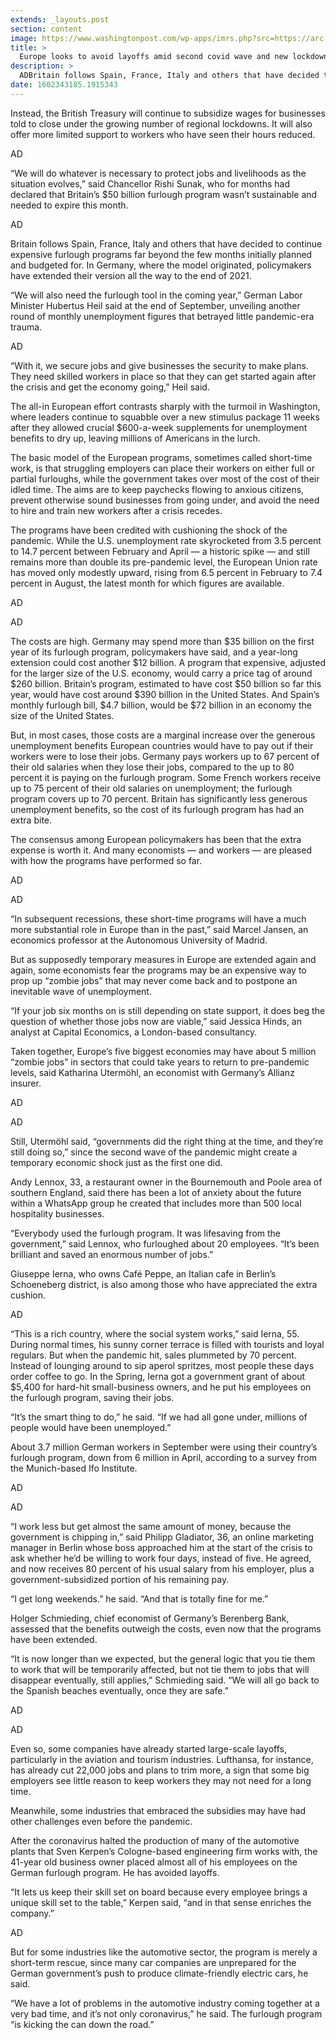 ```yaml
--- 
extends: _layouts.post 
section: content 
image: https://www.washingtonpost.com/wp-apps/imrs.php?src=https://arc-anglerfish-washpost-prod-washpost.s3.amazonaws.com/public/NIRNF2AKMYI6XILG3RBJWOANCA.jpg&w=1440 
title: > 
  Europe looks to avoid layoffs amid second covid wave and new lockdowns 
description: > 
  ADBritain follows Spain, France, Italy and others that have decided to continue expensive furlough programs far beyond the few months initially planned and budgeted for.Some French workers receive up to 75 percent of their old salaries on unemployment; the furlough program covers up to 70 percent.Britain has significantly less generous unemployment benefits, so the cost of its furlough program has had an extra bite.“Everybody used the furlough program.The furlough program “is kicking the can down the road.” 
date: 1602343185.1915343 
--- 
```

Instead, the British Treasury will continue to subsidize wages for businesses told to close under the growing number of regional lockdowns. It will also offer more limited support to workers who have seen their hours reduced.

AD

“We will do whatever is necessary to protect jobs and livelihoods as the situation evolves,” said Chancellor Rishi Sunak, who for months had declared that Britain’s $50 billion furlough program wasn’t sustainable and needed to expire this month.

AD

Britain follows Spain, France, Italy and others that have decided to continue expensive furlough programs far beyond the few months initially planned and budgeted for. In Germany, where the model originated, policymakers have extended their version all the way to the end of 2021.

“We will also need the furlough tool in the coming year,” German Labor Minister Hubertus Heil said at the end of September, unveiling another round of monthly unemployment figures that betrayed little pandemic-era trauma.

AD

“With it, we secure jobs and give businesses the security to make plans. They need skilled workers in place so that they can get started again after the crisis and get the economy going,” Heil said.

The all-in European effort contrasts sharply with the turmoil in Washington, where leaders continue to squabble over a new stimulus package 11 weeks after they allowed crucial $600-a-week supplements for unemployment benefits to dry up, leaving millions of Americans in the lurch.

The basic model of the European programs, sometimes called short-time work, is that struggling employers can place their workers on either full or partial furloughs, while the government takes over most of the cost of their idled time. The aims are to keep paychecks flowing to anxious citizens, prevent otherwise sound businesses from going under, and avoid the need to hire and train new workers after a crisis recedes.

The programs have been credited with cushioning the shock of the pandemic. While the U.S. unemployment rate skyrocketed from 3.5 percent to 14.7 percent between February and April — a historic spike — and still remains more than double its pre-pandemic level, the European Union rate has moved only modestly upward, rising from 6.5 percent in February to 7.4 percent in August, the latest month for which figures are available.

AD

AD

The costs are high. Germany may spend more than $35 billion on the first year of its furlough program, policymakers have said, and a year-long extension could cost another $12 billion. A program that expensive, adjusted for the larger size of the U.S. economy, would carry a price tag of around $260 billion. Britain’s program, estimated to have cost $50 billion so far this year, would have cost around $390 billion in the United States. And Spain’s monthly furlough bill, $4.7 billion, would be $72 billion in an economy the size of the United States.

But, in most cases, those costs are a marginal increase over the generous unemployment benefits European countries would have to pay out if their workers were to lose their jobs. Germany pays workers up to 67 percent of their old salaries when they lose their jobs, compared to the up to 80 percent it is paying on the furlough program. Some French workers receive up to 75 percent of their old salaries on unemployment; the furlough program covers up to 70 percent. Britain has significantly less generous unemployment benefits, so the cost of its furlough program has had an extra bite.

The consensus among European policymakers has been that the extra expense is worth it. And many economists — and workers — are pleased with how the programs have performed so far.

AD

AD

“In subsequent recessions, these short-time programs will have a much more substantial role in Europe than in the past,” said Marcel Jansen, an economics professor at the Autonomous University of Madrid.

But as supposedly temporary measures in Europe are extended again and again, some economists fear the programs may be an expensive way to prop up “zombie jobs” that may never come back and to postpone an inevitable wave of unemployment.

“If your job six months on is still depending on state support, it does beg the question of whether those jobs now are viable,” said Jessica Hinds, an analyst at Capital Economics, a London-based consultancy.

Taken together, Europe’s five biggest economies may have about 5 million “zombie jobs” in sectors that could take years to return to pre-pandemic levels, said Katharina Utermöhl, an economist with Germany’s Allianz insurer.

AD

AD

Still, Utermöhl said, “governments did the right thing at the time, and they’re still doing so,” since the second wave of the pandemic might create a temporary economic shock just as the first one did.

Andy Lennox, 33, a restaurant owner in the Bournemouth and Poole area of southern England, said there has been a lot of anxiety about the future within a WhatsApp group he created that includes more than 500 local hospitality businesses.

“Everybody used the furlough program. It was lifesaving from the government,” said Lennox, who furloughed about 20 employees. “It’s been brilliant and saved an enormous number of jobs.”

Giuseppe Ierna, who owns Café Peppe, an Italian cafe in Berlin’s Schoeneberg district, is also among those who have appreciated the extra cushion.

AD

“This is a rich country, where the social system works,” said Ierna, 55. During normal times, his sunny corner terrace is filled with tourists and loyal regulars. But when the pandemic hit, sales plummeted by 70 percent. Instead of lounging around to sip aperol spritzes, most people these days order coffee to go. In the Spring, Ierna got a government grant of about $5,400 for hard-hit small-business owners, and he put his employees on the furlough program, saving their jobs.

“It’s the smart thing to do,” he said. “If we had all gone under, millions of people would have been unemployed.”

About 3.7 million German workers in September were using their country’s furlough program, down from 6 million in April, according to a survey from the Munich-based Ifo Institute.

AD

AD

“I work less but get almost the same amount of money, because the government is chipping in,” said Philipp Gladiator, 36, an online marketing manager in Berlin whose boss approached him at the start of the crisis to ask whether he’d be willing to work four days, instead of five. He agreed, and now receives 80 percent of his usual salary from his employer, plus a government-subsidized portion of his remaining pay.

“I get long weekends.” he said. “And that is totally fine for me.”

Holger Schmieding, chief economist of Germany’s Berenberg Bank, assessed that the benefits outweigh the costs, even now that the programs have been extended.

“It is now longer than we expected, but the general logic that you tie them to work that will be temporarily affected, but not tie them to jobs that will disappear eventually, still applies,” Schmieding said. “We will all go back to the Spanish beaches eventually, once they are safe.”

AD

AD

Even so, some companies have already started large-scale layoffs, particularly in the aviation and tourism industries. Lufthansa, for instance, has already cut 22,000 jobs and plans to trim more, a sign that some big employers see little reason to keep workers they may not need for a long time.

Meanwhile, some industries that embraced the subsidies may have had other challenges even before the pandemic.

After the coronavirus halted the production of many of the automotive plants that Sven Kerpen’s Cologne-based engineering firm works with, the 41-year old business owner placed almost all of his employees on the German furlough program. He has avoided layoffs.

“It lets us keep their skill set on board because every employee brings a unique skill set to the table,” Kerpen said, “and in that sense enriches the company.”

AD

But for some industries like the automotive sector, the program is merely a short-term rescue, since many car companies are unprepared for the German government’s push to produce climate-friendly electric cars, he said.

“We have a lot of problems in the automotive industry coming together at a very bad time, and it’s not only coronavirus,” he said. The furlough program “is kicking the can down the road.”